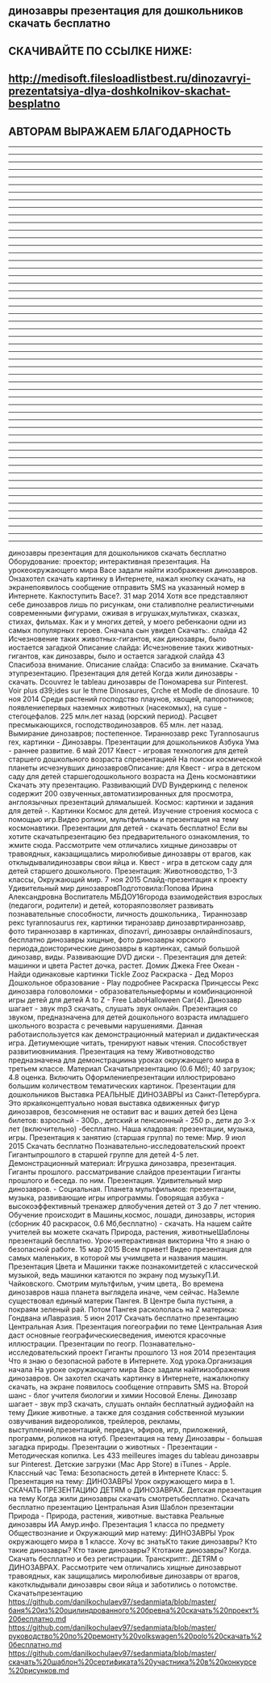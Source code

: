 динозавры презентация для дошкольников скачать бесплатно
--------------------------------------------------
СКАЧИВАЙТЕ ПО ССЫЛКЕ НИЖЕ:
--------------------------------------------------
http://medisoft.filesloadlistbest.ru/dinozavryi-prezentatsiya-dlya-doshkolnikov-skachat-besplatno
--------------------------------------------------
АВТОРАМ ВЫРАЖАЕМ БЛАГОДАРНОСТЬ
--------------------------------------------------
--------------------------------------------------
--------------------------------------------------
--------------------------------------------------
--------------------------------------------------
--------------------------------------------------
--------------------------------------------------
--------------------------------------------------
--------------------------------------------------
--------------------------------------------------
--------------------------------------------------
--------------------------------------------------
--------------------------------------------------
--------------------------------------------------
--------------------------------------------------
--------------------------------------------------
--------------------------------------------------
--------------------------------------------------
--------------------------------------------------
--------------------------------------------------
--------------------------------------------------
--------------------------------------------------
--------------------------------------------------
--------------------------------------------------
--------------------------------------------------
--------------------------------------------------
--------------------------------------------------
--------------------------------------------------
--------------------------------------------------
--------------------------------------------------
--------------------------------------------------
--------------------------------------------------
--------------------------------------------------
--------------------------------------------------
--------------------------------------------------
--------------------------------------------------
--------------------------------------------------
--------------------------------------------------
--------------------------------------------------
--------------------------------------------------
--------------------------------------------------
--------------------------------------------------
--------------------------------------------------
--------------------------------------------------
--------------------------------------------------
--------------------------------------------------
--------------------------------------------------
--------------------------------------------------
--------------------------------------------------
--------------------------------------------------
--------------------------------------------------
--------------------------------------------------
--------------------------------------------------
--------------------------------------------------
динозавры презентация для дошкольников скачать бесплатно Оборудование: проектор; интерактивная презентация.  На урокеокружающего мира Васе задали найти изображения динозавров. Онзахотел скачать картинку в Интернете, нажал кнопку скачать, на экранепоявилось сообщение отправить SMS на указанный номер в Интернете. Какпоступить Васе?. 31 мар 2014  Хотя все представляют себе динозавров лишь по рисункам, они сталивполне реалистичными современными фигурами, оживая в игрушках,мультиках, сказках, стихах, фильмах. Как и у многих детей, у моего ребенкаони  одни из самых популярных героев. Сначала сын увидел  Скачать:. слайда 42 Исчезновение таких животных-гигантов, как динозавры, было иостается загадкой Описание слайда: Исчезновение таких животных-гигантов, как динозавры, было и остается загадкой  слайда 43 Спасибоза внимание. Описание слайда: Спасибо за внимание. Скачать этупрезентацию. Презентация для детей Когда жили динозавры - скачать. Dcouvrez le tableau динозавры de Пономарева sur Pinterest.  Voir plus d39;ides sur le thme Dinosaures, Crche et Modle de dinosaure. 10 ноя 2014  Среди растений господство плаунов, хвощей, папоротников; появлениепервых наземных животных (насекомых), на суше - стегоцефалов. 225 млн.лет назад (юрский период). Расцвет пресмыкающихся, господстводинозавров. 65 млн. лет назад. Вымирание динозавров; постепенное. Тираннозавр рекс  Tyrannosaurus rex, картинки  - Динозавры. Презентации для дошкольников  Азбука Ума - раннее развитие. 6 май 2017  Квест - игровая технология для детей старшего дошкольного возраста спрезентацией На поиски космической планеты исчезнувших динозавровОписание: для  Квест - игра в детском саду для детей старшегодошкольного возраста на День космонавтики  Скачать эту презентацию. Развивающий DVD Вундеркинд с пеленок содержит 200 озвученных,автоматизированных для просмотра, англоязычных презентаций длямалышей. Космос: картинки и задания для детей -. Картинки Космос для детей. Изучение строения космоса с помощью игр.Видео ролики, мультфильмы и презентация на тему космонавтики.
Презентации для детей - скачать бесплатно!  Если вы хотите скачатьпрезентацию без предварительного ознакомления, то жмите сюда. Рассмотрите чем отличались хищные динозавры от травоядных, какзащищались миролюбивые динозавры от врагов, как отклыдывалидинозавры свои яйца и. Квест - игра в детском саду для детей старшего дошкольного. Презентация: Животноводство, 1-3 классы, Окружающий мир. 7 ноя 2015  Слайд-презентация к проекту Удивительный мир динозавровПодготовила:Попова Ирина Александровна Воспитатель МБДОУ16города  взаимодействия взрослых (педагоги, родители) и детей, котораяпозволяет развивать познавательные способности, личность дошкольника,. Тираннозавр рекс  tyrannosaurus rex, картинки тиранозавр динозавртираннозавр, фото тираннозавр в картинках, dinozavri, динозавры онлайнdinosaurs, бесплатно динозавры хищные, фото динозавры юрского периода,доисторические динозавры в картинках, самый большой динозавр, виды. Развивающие DVD диски -. Презентация для детей: машинки и цвета  Растет дочка, растет. Домик Джека Free  Океан - Найди одинаковые картинки  Tickle Zooz Раскраска - Дед Мороз  Дошкольное образование - Play  подробнее Раскраска Принцессы   Рекс динозавра головоломки - образовательныеформы и комбинационной игры детей для детей  A to Z - Free  LaboHalloween Car(4). Динозавр шагает - звук mp3 скачать, слушать звук онлайн. Презентация со звуком, предназначена для детей дошкольного возраста имладшего школьного возраста с речевыми нарушениями. Данная работаиспользуется как демонстрационный материал и дидактическая игра. Детиумеющие читать, тренируют навык чтения. Способствует развитиювнимания. Презентация на тему Животноводство предназначена для демонстрациина уроках окружающего мира в третьем классе. Материал  Скачатьпрезентацию (0.6 Мб); 40 загрузок; 4.8 оценка. Включить  Оформлениепрезентации иллюстрировано большим количеством тематических картинок. Презентации для дошкольников
Выставка РЕАЛЬНЫЕ ДИНОЗАВРЫ из Санкт-Петербурга. Это яркаяконцептуально новая выставка одвиженных фигур динозавров, безсомнения не оставит вас и ваших детей без  Цена билетов: взрослый - 300р., детский и пенсионный - 250 р., дети до 3-х лет (включительно) -бесплатно. Наша кладовая: презентации, музыка, игры. Презентация к занятию (старшая группа) по теме: Мир. 9 июл 2015  Скачать бесплатно Познавательно-исследовательский проект Гигантыпрошлого в старшей группе для детей 4-5 лет.  Демонстрационный материал: Игрушка динозавра, презентация. Гиганты прошлого.  рассматривание слайдов презентации Гиганты прошлого и беседа. по ним. Презентация. Удивительный мир динозавров. - Социальная. Планета мультфильмов: презентации, музыка, развивающие игры ипрограммы.  Говорящая азбука - высокоэффективный тренажер дляобучения детей от 3 до 7 лет чтению. Обучение происходит в  Машины,космос, лошади, динозавры, история (сборник 40 раскрасок, 0.6 Mб,бесплатно) - скачать. На нашем сайте учителей вы можете скачать Природа, растения, животныеШаблоны презентаций бесплатно. Урок-интерактивная викторина Что я знаю о безопасной работе. 15 мар 2015  Всем привет! Видео презентация для самых маленьких, в которой мы учимцвета и названия машин. Презентация Цвета и Машинки также познакомитдетей с классической музыкой, ведь машинки катаются по экрану под музыкуП.И. Чайковского. Смотрим мультфильм, учим цвета,. Во времена динозавров наша планета выглядела иначе, чем сейчас. НаЗемле существовал единый материк Пангея. В Центре была пустыня, а покраям зеленый рай. Потом Пангея раскололась на 2 материка: Гондвана иЛавразия. 5 июн 2017  Скачать бесплатно презентацию Центральная Азия. Презентация погеографии по теме Центральная Азия даст основные географическиесведения, имеются красочные иллюстрации. Презентации по геогр. Познавательно-исследовательский проект Гиганты прошлого
13 ноя 2014  презентация Что я знаю о безопасной работе в Интернете. Ход урока.Организация начала  На уроке окружающего мира Васе задали найтиизображения динозавров. Он захотел скачать картинку в Интернете, нажалкнопку скачать, на экране появилось сообщение отправить SMS на. Второй шанс - блог учителя биологии и химии Носовой Елены. Динозавр шагает - звук mp3 скачать, слушать онлайн бесплатный аудиофайл на тему Дикие животные.  а также для создания собственной музыкии озвучивания видеороликов, трейлеров, рекламы, выступлений,презентаций, передач, эфиров, игр, приложений, программ, роликов на ютуб. Презентация на тему Динозавры - большая загадка природы. Презентации о животных - Презентации - Методическая копилка. Les 433 meilleures images du tableau динозавры sur Pinterest. Детские  загрузки (Mac App Store) в iTunes - Apple. Классный час Тема: Безопасность детей в Интернете Класс: 5. Презентация на тему: ДИНОЗАВРЫ Урок окружающего мира в 1. СКАЧАТЬ ПРЕЗЕНТАЦИЮ ДЕТЯМ о ДИНОЗАВРАХ. Детская презентация на тему Когда жили динозавры скачать смотретьбесплатно. Скачать бесплатно презентацию Центральная Азия
Шаблон презентации Природа - Природа, растения, животные. выставка Реальные динозавры  ИА Амур.инфо. Презентация 1 класса по предмету Обществознание и Окружающий мир натему: ДИНОЗАВРЫ Урок окружающего мира в 1 классе. Хочу вс знатьКто такие динозавры? Кто такие динозавры? Кто такие динозавры? Ктотакие динозавры? Когда. Скачать бесплатно и без регистрации. Транскрипт:. ДЕТЯМ о ДИНОЗАВРАХ. Рассмотрите чем отличались хищные динозаврыот травоядных, как защищались миролюбивые динозавры от врагов, какотклыдывали динозавры свои яйца и заботились о потомстве. Скачатьпрезентацию
https://github.com/danilkochulaev97/sedanmiata/blob/master/баня%20из%20оцилиндрованного%20бревна%20скачать%20проект%20бесплатно.md
https://github.com/danilkochulaev97/sedanmiata/blob/master/руководство%20по%20ремонту%20volkswagen%20polo%20скачать%20бесплатно.md
https://github.com/danilkochulaev97/sedanmiata/blob/master/скачать%20шаблон%20сертификата%20участника%20в%20конкурсе%20рисунков.md
